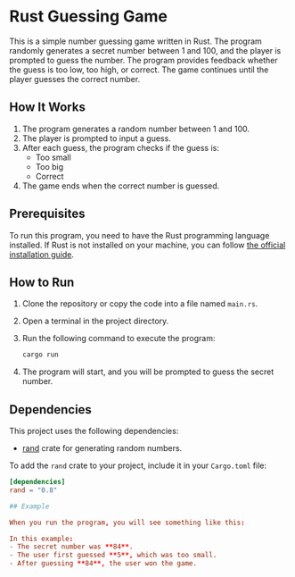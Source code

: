 # Rust Guessing Game

This is a simple number guessing game written in Rust. The program randomly generates a secret number between 1 and 100, and the player is prompted to guess the number. The program provides feedback whether the guess is too low, too high, or correct. The game continues until the player guesses the correct number.

## How It Works

1. The program generates a random number between 1 and 100.
2. The player is prompted to input a guess.
3. After each guess, the program checks if the guess is:
    - Too small
    - Too big
    - Correct
4. The game ends when the correct number is guessed.

## Prerequisites

To run this program, you need to have the Rust programming language installed. If Rust is not installed on your machine, you can follow [the official installation guide](https://www.rust-lang.org/tools/install).

## How to Run

1. Clone the repository or copy the code into a file named `main.rs`.
2. Open a terminal in the project directory.
3. Run the following command to execute the program:

    ```bash
    cargo run
    ```

4. The program will start, and you will be prompted to guess the secret number.

## Dependencies

This project uses the following dependencies:
- [rand](https://crates.io/crates/rand) crate for generating random numbers.

To add the `rand` crate to your project, include it in your `Cargo.toml` file:

```toml
[dependencies]
rand = "0.8"

## Example

When you run the program, you will see something like this:

In this example:
- The secret number was **84**.
- The user first guessed **5**, which was too small.
- After guessing **84**, the user won the game.

